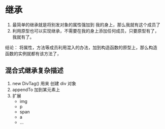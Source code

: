 # 继承

1. 最简单的继承就是将别发对象的属性强加到 我的身上，那么我就有这个成员了
2. 利用原型也可以实现继承，不需要在我的身上添加任何成员，只要原型有了，我就有了。

结论：
    将属性，方法等成员利用混入的办法，加到构造函数的原型上，那么构造函数的实例就都有该方法了，

## 混合式继承复杂描述

1. new DivTag() 用来 创建 div 对象
2. appendTo 加到某元素上
3. 扩展
    * img
    * p
    * span
    * a
    * ...